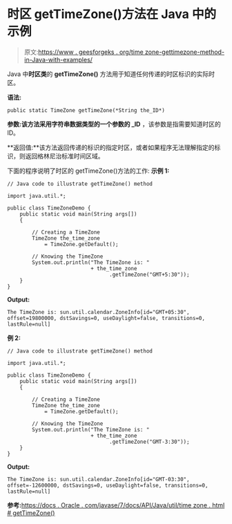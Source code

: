 # 时区 getTimeZone()方法在 Java 中的示例

> 原文:[https://www . geesforgeks . org/time zone-gettimezone-method-in-Java-with-examples/](https://www.geeksforgeeks.org/timezone-gettimezone-method-in-java-with-examples/)

Java 中**时区类**的 **getTimeZone()** 方法用于知道任何传递的时区标识的实际时区。

**语法:**

```
public static TimeZone getTimeZone(*String the_ID*)
```

**参数:**该方法采用字符串数据类型的一个参数**的 _ID** ，该参数是指需要知道时区的 ID。

**返回值:**该方法返回传递的标识的指定时区，或者如果程序无法理解指定的标识，则返回格林尼治标准时间区域。

下面的程序说明了时区的 getTimeZone()方法的工作:
**示例 1:**

```
// Java code to illustrate getTimeZone() method

import java.util.*;

public class TimeZoneDemo {
    public static void main(String args[])
    {

        // Creating a TimeZone
        TimeZone the_time_zone
            = TimeZone.getDefault();

        // Knowing the TimeZone
        System.out.println("The TimeZone is: "
                           + the_time_zone
                                 .getTimeZone("GMT+5:30"));
    }
}
```

**Output:**

```
The TimeZone is: sun.util.calendar.ZoneInfo[id="GMT+05:30",
offset=19800000, dstSavings=0, useDaylight=false, transitions=0, lastRule=null]

```

**例 2:**

```
// Java code to illustrate getTimeZone() method

import java.util.*;

public class TimeZoneDemo {
    public static void main(String args[])
    {

        // Creating a TimeZone
        TimeZone the_time_zone
            = TimeZone.getDefault();

        // Knowing the TimeZone
        System.out.println("The TimeZone is: "
                           + the_time_zone
                                 .getTimeZone("GMT-3:30"));
    }
}
```

**Output:**

```
The TimeZone is: sun.util.calendar.ZoneInfo[id="GMT-03:30",
offset=-12600000, dstSavings=0, useDaylight=false, transitions=0, lastRule=null]

```

**参考:**[https://docs . Oracle . com/javase/7/docs/API/Java/util/time zone . html # getTimeZone()](https://docs.oracle.com/javase/7/docs/api/java/util/TimeZone.html#getDSTSavings())